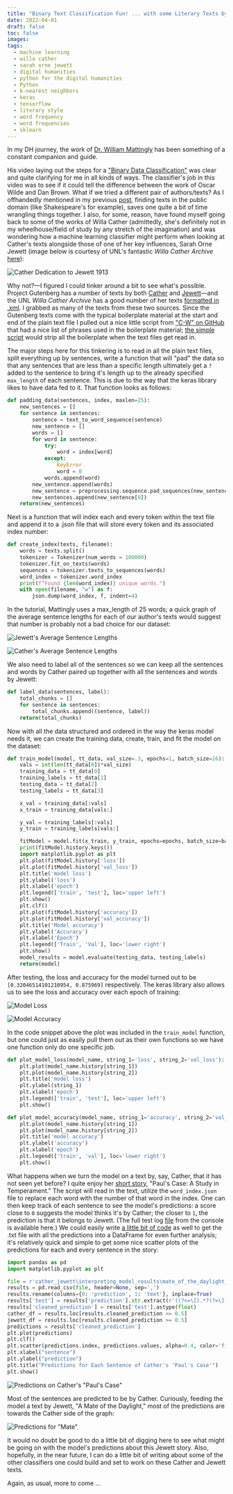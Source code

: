 ```yaml
---
title: "Binary Text Classification Fun! ... with some Literary Texts by Willa Cather and Sarah Orne Jewett"
date: 2022-04-01
draft: false
toc: false
images:
tags:
  - machine learning
  - willa cather
  - sarah orne jewett
  - digital humanities
  - python for the digital humanities
  - Python
  - k-nearest neighbors
  - keras
  - tensorflow
  - literary style
  - word frequency
  - word frequencies
  - sklearn
---
```


In my DH journey, the work of [Dr. William Mattingly](https://pythonhumanities.com/python-for-dh-course/) has been something of a constant companion and guide.

His video laying out the steps for a ["Binary Data Classification"](https://www.youtube.com/watch?v=tPgQH5UTC9k) was clear and quite clarifying for me in all kinds of ways. The classifier's job in this video was to see if it could tell the difference between the work of Oscar Wilde and Dan Brown. What if we tried a different pair of authors/texts? As I offhandedly mentioned in my previous [post](https://kspicer80.github.io/posts/2022-03-29-vector-space-models-and-shakespeare/), finding texts in the public domain (like Shakespeare's for example), saves one quite a bit of time wrangling things together. I also, for some, reason, have found myself going back to some of the works of Willa Cather (admittedly, she's definitely not in my wheelhouse/field of study by any stretch of the imagination) and was wondering how a machine learning classifier might perform when looking at Cather's texts alongside those of one of her key influences, Sarah Orne Jewett (image below is courtesy of UNL's fantastic _Willa Cather Archive_ [here](https://cather.unl.edu/writings/books/0017)):

![Cather Dedication to Jewett 1913](/images/imgforblogposts/post_10/o_pioneers_1913_dedication_to_jewett.png)

Why not?—I figured I could tinker around a bit to see what's possible. Project Gutenberg has a number of texts by both [Cather](https://www.gutenberg.org/ebooks/author/22) and [Jewett](https://www.gutenberg.org/ebooks/author/202)—and the UNL _Willa Cather Archive_ has a good number of her texts [formatted in .xml](https://cather.unl.edu/writings/books). I grabbed as many of the texts from these two sources. Since the Gutenberg texts come with the typical boilerplate material at the start and end of the plain text file I pulled out a nice little script from ["C-W" on GitHub](https://github.com/c-w/gutenberg) that had a nice list of phrases used in the boilerplate material; [the simple script](https://github.com/kspicer80/authorship_attribution_studies/blob/main/cather_jewett/strip_headers_and_footers.py) would strip all the boilerplate when the text files get read in.

The major steps here for this tinkering is to read in all the plain text files, split everything up by sentences, write a function that will "pad" the data so that any sentences that are less than a specific length ultimately get a ```?``` added to the sentence to bring it's length up to the already specified ```max_length``` of each sentence. This is due to the way that the keras library likes to have data fed to it. That function looks as follows:

``` python
def padding_data(sentences, index, maxlen=25):
    new_sentences = []
    for sentence in sentences:
        sentence = text_to_word_sequence(sentence)
        new_sentence = []
        words = []
        for word in sentence:
            try:
                word = index[word]
            except:
                KeyError
                word = 0
            words.append(word)
        new_sentence.append(words)
        new_sentence = preprocessing.sequence.pad_sequences(new_sentence, maxlen=maxlen, padding='post')
        new_sentences.append(new_sentence[0])
    return(new_sentences)
  ```

Next is a function that will index each and every token within the text file and append it to a .json file that will store every token and its associated index number:

``` python
def create_index(texts, filename):
    words = texts.split()
    tokenizer = Tokenizer(num_words = 100000)
    tokenizer.fit_on_texts(words)
    sequences = tokenizer.texts_to_sequences(words)
    word_index = tokenizer.word_index
    print(f"Found {len(word_index)} unique words.")
    with open(filename, "w") as f:
        json.dump(word_index, f, indent=4)
```

In the tutorial, Mattingly uses a max_length of 25 words; a quick graph of the average sentence lengths for each of our author's texts would suggest that number is probably not a bad choice for our dataset:

![Jewett's Average Sentence Lengths](/images/imgforblogposts/post_10/jewett_mean_sentence_lengths.png)

![Cather's Average Sentence Lengths](/images/imgforblogposts/post_10/cather_mean_sentence_lengths.png)

We also need to label all of the sentences so we can keep all the sentences and words by Cather paired up together with all the sentences and words by Jewett:

``` python
def label_data(sentences, label):
    total_chunks = []
    for sentence in sentences:
        total_chunks.append((sentence, label))
    return(total_chunks)
```

Now with all the data structured and ordered in the way the keras model needs it, we can create the training data, create, train, and fit the model on the dataset:

``` python
def train_model(model, tt_data, val_size=.3, epochs=1, batch_size=16):
    vals = int(len(tt_data[0])*val_size)
    training_data = tt_data[0]
    training_labels = tt_data[1]
    testing_data = tt_data[2]
    testing_labels = tt_data[3]

    x_val = training_data[:vals]
    x_train = training_data[vals:]

    y_val = training_labels[:vals]
    y_train = training_labels[vals:]

    fitModel = model.fit(x_train, y_train, epochs=epochs, batch_size=batch_size, validation_data=(x_val, y_val), verbose=2, shuffle=True)
    print(fitModel.history.keys())
    import matplotlib.pyplot as plt
    plt.plot(fitModel.history['loss'])
    plt.plot(fitModel.history['val_loss'])
    plt.title('model loss')
    plt.ylabel('loss')
    plt.xlabel('epoch')
    plt.legend(['train', 'test'], loc='upper left')
    plt.show()
    plt.clf()
    plt.plot(fitModel.history['accuracy'])
    plt.plot(fitModel.history['val_accuracy'])
    plt.title('Model accuracy')
    plt.ylabel('Accuracy')
    plt.xlabel('Epoch')
    plt.legend(['Train', 'Val'], loc='lower right')
    plt.show()
    model_results = model.evaluate(testing_data, testing_labels)
    return(model)
  ```

After testing, the loss and accuracy for the model turned out to be ```[0.32046514101210954, 0.875969]``` respectively. The keras library also allows us to see the loss and accuracy over each epoch of training:

![Model Loss](/images/imgforblogposts/post_10/model_loss.png)

![Model Accuracy](/images/imgforblogposts/post_10/model_accuracy.png)

In the code snippet above the plot was included in the ```train_model``` function, but one could just as easily pull them out as their own functions so we have one function only do one specific job.

``` python
def plot_model_loss(model_name, string_1='loss', string_2='val_loss'):
    plt.plot(model_name.history[string_1])
    plt.plot(model_name.history[string_2])
    plt.title('model loss')
    plt.ylabel(string_1)
    plt.xlabel('epoch')
    plt.legend(['train', 'test'], loc='upper left')
    plt.show()

def plot_model_accuracy(model_name, string_1='accuracy', string_2='val_accuracy'):
    plt.plot(model_name.history[string_1])
    plt.plot(model_name.history[string_2])
    plt.title('model accuracy')
    plt.ylabel('accuracy')
    plt.xlabel('epoch')
    plt.legend(['train', 'val'], loc='lower right')
    plt.show()
```

What happens when we turn the model on a text by, say, Cather, that it has not seen yet before? I quite enjoy her [short story](https://cather.unl.edu/writings/shortfiction/ss006), "Paul's Case: A Study in Temperament." The script will read in the text, utilize the ```word_index.json``` file to replace each word with the number of that word in the index. One can then keep track of each sentence to see the model's predictions: a score close to ```0``` suggests the model thinks it's by Cather; the closer to ```1```, the prediction is that it belongs to Jewett. (The full test log [file](https://github.com/kspicer80/authorship_attribution_studies/blob/main/cather_jewett/logging_predictions/test_log_file.txt) from the console is available here.) We could easily write [a little bit of code](https://github.com/kspicer80/authorship_attribution_studies/blob/main/cather_jewett/interpreting_model_results/model_results_to_df.py) as well to get the .txt file with all the predictions into a DataFrame for even further analysis; it's relatively quick and simple to get some nice scatter plots of the predictions for each and every sentence in the story:

``` python
import pandas as pd
import matplotlib.pyplot as plt

file = r'cather_jewett\interpreting_model_results\mate_of_the_daylight_results.txt'
results = pd.read_csv(file, header=None, sep=',')
results.rename(columns={0: 'prediction', 1: 'text'}, inplace=True)
results['test'] = results['prediction'].str.extract(r'((?<=\[).*?(?=\]))')
results['cleaned_prediction'] = results['test'].astype(float)
cather_df = results.loc[results.cleaned_prediction <= 0.5]
jewett_df = results.loc[results.cleaned_prediction >= 0.5]
predictions = results['cleaned_prediction']
plt.plot(predictions)
plt.clf()
plt.scatter(predictions.index, predictions.values, alpha=0.4, color='firebrick')
plt.xlabel("sentence")
plt.ylabel("prediction")
plt.title("Predictions for Each Sentence of Cather's 'Paul's Case'")
plt.show()
```

![Predictions on Cather's "Paul's Case"](/images/imgforblogposts/post_10/model_predictions_scatter_for_pauls_case.png) 

Most of the sentences are predicted to be by Cather. Curiously, feeding the model a text by Jewett, "A Mate of the Daylight," most of the predictions are towards the Cather side of the graph:

![Predictions for "Mate"](/images/imgforblogposts/post_10/model_predictions_scatter_for_mate.png)

It would no doubt be good to do a little bit of digging here to see what might be going on with the model's predictions about this Jewett story. Also, hopefully, in the near future, I can do a little bit of writing about some of the other classifiers one could build and set to work on these Cather and Jewett texts. 

Again, as usual, more to come ...

